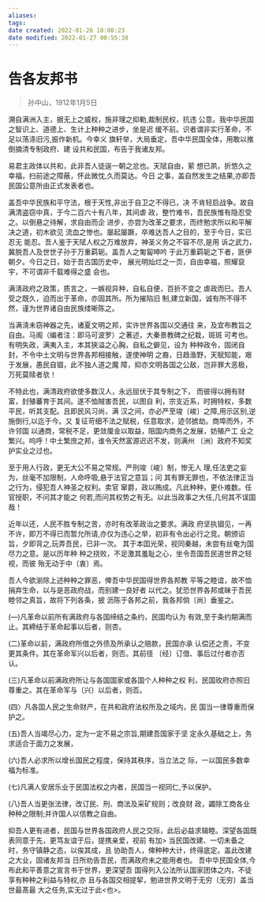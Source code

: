 ```yaml
---
aliases: 
tags: 
date created: 2022-01-26 18:08:23
date modified: 2022-01-27 00:55:38
---
```


# 告各友邦书

> 孙中山，1912年1月5日

溯自满洲入主，据无上之威权，施非理之抑勒,裁制民权，抗违
公意。我中华民国之智识上、道德上、生计上种种之进步，坐是迟
缓不前。识者谓非实行革命，不足以荡涤旧污,振作新机。今幸义
旗轩举，大局垂定，吾中华民国全体，用敢以推倒摘清专制政府、建
设共和民国，布告于我诸友邦。

易君主政体以共和，此非吾人徒逞一朝之忿也。天陚自由，萦
想已夙，折悠久之幸福，扫前途之障蔽，怀此微忱,久而莫达。今日
之事，盖自然发生之结果,亦即吾民国公意所由正式发表者也。

盖吾中华民族和平守法，根于天性,非出于自卫之不得已，决
不肯轻启战争。故自满清盗窃中真，于今二百六十有八年，其间虐
政，整竹难书，吾民族惟有隐忍受之。以倒悬之待解，求自由而企
进步，亦尝为改革之要求，而终勉求所以和平解决之道，初木欲见
流血之惨也。屡起屡蹶，卒难达吾人之目的，至于今日，实已忍无
能忍。吾人鉴于天陚人权之万难放弃，神圣义务之不容不尽,是用
诉之武力，冀脱吾人及世世子孙于万重羁轭。盖吾人之匍匐呻吟
于此万重羁轭之下者，匪伊朝夕。今日之日，始于吾古国历史中，
展光明灿烂之一页，自由幸福，照耀裒宇，不可谓非千载难得之盛
会也。

满淸政府之政策，质言之，一嫉视异种，自私自便，百折不变之
虐政而巳。吾人受之既久，迫而出于革命，亦固其所。所为摧陷旧
制,建立新国，诚有所不得不然，谨为世界诸自由民族缕晰陈之。

当满淸未窃神器之先，诸夏文明之邦，实许世界各国以交通往
来，及宜布教旨之自由。马阁（编者注：即马可波罗）之著述，大秦景教碑之纪栽，斑斑
可考也。有明失政，满夷入主，本其狭溢之心胸，自私之僻见，设为
种种政令，固闭自封，不令中土文明与世界各邦相接触，遂使神明
之裔，日趋渔野，天賦知能，艰于发展，愚民自锢，此不独人道之魔
障，抑亦文明各国之公敌，岂非罪大恶极，万死莫赎者欤！

不特此也，满清政府欲使多数汉人，永远屈伏于其专制之下，
而彼得以拥有财富，封殖蕃育于其间。遂不恤賊害吾民，以图自
利，宗支近系，时拥特权，多数平民，听其支配。且即民风习尚，满
汉之间，亦必严至竣〔峻〕之障,用示区别,逆施倒行,以迄于今。又
复征苛细不法之賦税，任意取求，迹邻掳劫。商埠而外，不许邻国
以通商，常税不足，更敛厘金以取益，阻国内商务之发展，妨殖产工
业之繁兴。呜呼！中土繁庶之邦，谁令天然富源迟迟不发，则满州
〔洲〕政府不知奖护实业之过也。

至于用人行政，更无大公不易之常规。严刑竣〔峻〕制，惨无人
理,任法吏之妄为，丝毫不加限制，人命呼吸,悬于法官之意旨；问
其有罪无罪也，不依法律正当之行为，侵犯吾人神圣之权利。卖官
窜爵，政以贿成。凡此种种，更仆难数。任官授职，不问其才能之
何若,而问其权势之有无。以此当政事之大任,几何其不误国哉！

近年以还，人民不胜专制之苦，亦时有改革政治之要求。满政
府坚执锢见，一再不许，即万不得已而暂允所请,亦仅为违心之举，初非有令出必行之竞。朝颁诏旨，夕即背之,玩弄吾民，已非一次。
其于本囯光荣，视同秦越，未尝有丝奄为国尽力之意。是以历年种
种之挠败，不足激其羞耻之心，坐令吾国吾民道世界之轻视，而彼
殆无动于中〔衷〕焉。

吾人今欲湔除上述种种之罪恶，俾吾中华民国得世界各邦教
平等之睦谊，故不恤捐弃生命，以与是恶政府战，而别建一良好者
以代之。犹恐世界各邦或昧于吾民睦邻之真旨，故将下列各条，披
沥陈于各邦之前，我各邦倘〔尚〕垂鉴之。

(―)凡革命以前所有满政府与各国缔结之条约，民国均认为
有效,至于条约期满而止。其締结于革命起事以后者，则杏。

(二)革命以前，满政府所借之外债及所承认之赔款，民国亦承
认偿还之责，不变更其条件。其在革命军兴以后者，则否。其前径
〔经〕订借、事后过付者亦否认。

(三)凡革命以前满政府所让与各国国家或各国个人种种之权
利，民国玫府亦照旧尊重之。其在革命军与〔兴〕以后者，则否。

(四〉凡各囯人民之生命财产，在共和政府法权所及之域内，民
国当一律尊重而保护之。

(五)吾人当竭尽心力，定为一定不易之宗旨,期建吾国家于坚
定永久基础之上，务求适合于面力之发展，

(六)吾人必求所以增长国民之程度，保持其秩序，当立法之
际，一以国民多数幸福为标准。

(七)凡满人安居乐业于民国法权之内者，民国当一视同仁,予以保护。

(八)吾人当更张法律，改订民、刑、商法及采矿规则；改良财
政，蠲除工商各业种种之限制;并许国人以信教之自由。

抑吾人更有进者，民国与世界各国政府人民之交际，此后必益求辑睦。深望各国既表同意于先，更笃友谊于后，提携亲爱，视前
有加> 当民国改建、一切未备之时，务守镇静之态，以俟其成，且
协助吾人，俾种种大计，终得底定。盖此改建之大业，固诸友邦当
日所劝告吾民，而满政府未之能用者也。
吾中华民国全体,今布此和平善意之宣言书于世界，更深望吾
国得列入公法所认国家团体之内，不徒享有种种之利益与特权,亦
且与各国交相提挈，勉进世界文明于无穷〔无穷〕盖当世最髙最
大之任务,实无过于此<也>。

